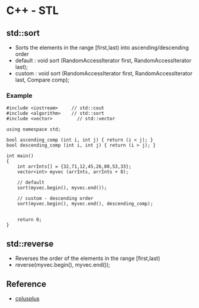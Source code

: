 # C++ - STL <algorithm>

## std::sort
- Sorts the elements in the range [first,last) into ascending/descending order
- default : void sort (RandomAccessIterator first, RandomAccessIterator last);
- custom  : void sort (RandomAccessIterator first, RandomAccessIterator last, Compare comp);

### Example
```shell
#include <iostream>     // std::cout
#include <algorithm>    // std::sort
#include <vector>         // std::vector

using namespace std;

bool ascending_comp (int i, int j) { return (i < j); }
bool descending_comp (int i, int j) { return (i > j); }

int main()
{
	int arrInts[] = {32,71,12,45,26,80,53,33};
  	vector<int> myvec (arrInts, arrInts + 8);
	
	// default
	sort(myvec.begin(), myvec.end());

	// custom - descending order
	sort(myvec.begin(), myvec.end(), descending_comp);


	return 0;
}

```

## std::reverse
- Reverses the order of the elements in the range [first,last)
- reverse(myvec.begin(), myvec.end());

## Reference
* [cplusplus](http://www.cplusplus.com/reference/algorithm/)